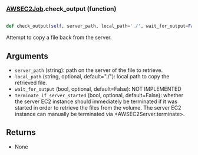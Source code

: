 ### [AWSEC2Job](AWSEC2Job.md).check_output (function)


```py

def check_output(self, server_path, local_path='./', wait_for_output=False, terminate_if_server_started=False)

```



Attempt to copy a file back from the server.

Arguments
-----------
* `server_path` (string): path on the server of the file to retrieve.
* `local_path` (string, optional, default="./"): local path to copy
    the retrieved file.
* `wait_for_output` (bool, optional, default=False): NOT IMPLEMENTED
* `terminate_if_server_started` (bool, optional, default=False): whether
    the server EC2 instance should immediately be terminated if it
    was started in order to retrieve the files from the volume.
    The server EC2 instance can manually be terminated via
    &lt;AWSEC2Server.terminate&gt;.

Returns
----------
* None

